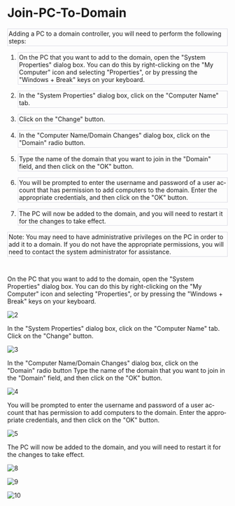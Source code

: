 # Join-PC-To-Domain
<!DOCTYPE html>
<html>

</head>
<body lang="en-US" link="#000080" vlink="#800000" dir="ltr"><p style="border: 1px solid #d9d9e3; padding: 0.02in">
Adding a PC to a domain controller, you will need to perform the
following steps:</p>
<ol>
	<li><p style="border: 1px solid #d9d9e3; padding: 0.02in">On the PC
	that you want to add to the domain, open the &quot;System
	Properties&quot; dialog box. You can do this by right-clicking on
	the &quot;My Computer&quot; icon and selecting &quot;Properties&quot;,
	or by pressing the &quot;Windows + Break&quot; keys on your
	keyboard.</p>
	<li><p style="border: 1px solid #d9d9e3; padding: 0.02in">In the
	&quot;System Properties&quot; dialog box, click on the &quot;Computer
	Name&quot; tab.</p>
	<li><p style="border: 1px solid #d9d9e3; padding: 0.02in">Click on
	the &quot;Change&quot; button.</p>
	<li><p style="border: 1px solid #d9d9e3; padding: 0.02in">In the
	&quot;Computer Name/Domain Changes&quot; dialog box, click on the
	&quot;Domain&quot; radio button.</p>
	<li><p style="border: 1px solid #d9d9e3; padding: 0.02in">Type the
	name of the domain that you want to join in the &quot;Domain&quot;
	field, and then click on the &quot;OK&quot; button.</p>
	<li><p style="border: 1px solid #d9d9e3; padding: 0.02in">You will
	be prompted to enter the username and password of a user account
	that has permission to add computers to the domain. Enter the
	appropriate credentials, and then click on the &quot;OK&quot;
	button.</p>
	<li><p style="border: 1px solid #d9d9e3; padding: 0.02in">The PC
	will now be added to the domain, and you will need to restart it for
	the changes to take effect.</p>
</ol>
<p style="border: 1px solid #d9d9e3; padding: 0.02in">Note: You may
need to have administrative privileges on the PC in order to add it
to a domain. If you do not have the appropriate permissions, you will
need to contact the system administrator for assistance.</p>
<p style="line-height: 100%; margin-bottom: 0in"><br/>

</p>
</body>
</html>

On the PC that you want to add to the domain, open the "System Properties" dialog box. You can do this by right-clicking on the "My Computer" icon and selecting "Properties", or by pressing the "Windows + Break" keys on your keyboard.

![2](https://user-images.githubusercontent.com/86381942/209482686-3786be3a-78d2-473d-b432-19ab6014c7d3.png)


In the "System Properties" dialog box, click on the "Computer Name" tab.
Click on the "Change" button.

![3](https://user-images.githubusercontent.com/86381942/209482667-5e231373-f0ec-4895-b221-3b5465426593.png)

In the "Computer Name/Domain Changes" dialog box, click on the "Domain" radio button
Type the name of the domain that you want to join in the "Domain" field, and then click on the "OK" button.


![4](https://user-images.githubusercontent.com/86381942/209482670-e48b0b7d-a7df-40ea-abaf-a167e5745a76.png)

You will be prompted to enter the username and password of a user account that has 
permission to add computers to the domain. Enter the appropriate credentials, and then click on the "OK" button.


![5](https://user-images.githubusercontent.com/86381942/209482673-54aec776-0207-46aa-b2cf-81c69de3d3a9.png)


The PC will now be added to the domain, and you will need to restart it for the changes to take effect.

![8](https://user-images.githubusercontent.com/86381942/209482674-d1ae8691-0e3d-42aa-89df-275b600b7b5f.png)


![9](https://user-images.githubusercontent.com/86381942/209482677-3deb097b-68d7-4649-ad6e-e770fa6c3425.png)

![10](https://user-images.githubusercontent.com/86381942/209482681-4b52b6a1-87a6-464a-b805-dfd8da84b383.png)

